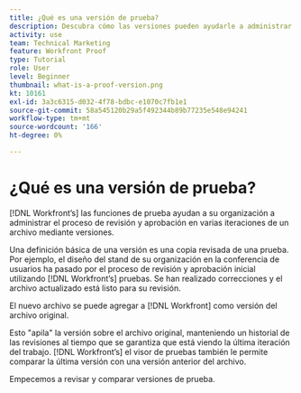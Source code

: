 ```yaml
---
title: ¿Qué es una versión de prueba?
description: Descubra cómo las versiones pueden ayudarle a administrar el proceso de revisión y aprobación en varias iteraciones de un archivo mediante las funciones de prueba de [!DNL].
activity: use
team: Technical Marketing
feature: Workfront Proof
type: Tutorial
role: User
level: Beginner
thumbnail: what-is-a-proof-version.png
kt: 10161
exl-id: 3a3c6315-d032-4f78-bdbc-e1070c7fb1e1
source-git-commit: 58a545120b29a5f492344b89b77235e548e94241
workflow-type: tm+mt
source-wordcount: '166'
ht-degree: 0%

---
```


# ¿Qué es una versión de prueba?

[!DNL Workfront’s] las funciones de prueba ayudan a su organización a administrar el proceso de revisión y aprobación en varias iteraciones de un archivo mediante versiones.

Una definición básica de una versión es una copia revisada de una prueba. Por ejemplo, el diseño del stand de su organización en la conferencia de usuarios ha pasado por el proceso de revisión y aprobación inicial utilizando [!DNL Workfront’s] pruebas. Se han realizado correcciones y el archivo actualizado está listo para su revisión.

El nuevo archivo se puede agregar a [!DNL Workfront] como versión del archivo original.

Esto &quot;apila&quot; la versión sobre el archivo original, manteniendo un historial de las revisiones al tiempo que se garantiza que está viendo la última iteración del trabajo. [!DNL Workfront’s] el visor de pruebas también le permite comparar la última versión con una versión anterior del archivo.

Empecemos a revisar y comparar versiones de prueba.
